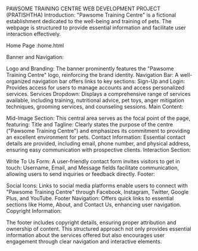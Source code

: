 PAWSOME TRAINING CENTRE
WEB DEVELOPMENT PROJECT (PRATISHTHA)
Introduction:
"Pawsome Training Centre" is a fictional establishment dedicated to the well-being and training of pets. The webpage is structured to provide essential information and facilitate user interaction effectively.

Home Page :home.html

Banner and Navigation:

Logo and Branding: The banner prominently features the "Pawsome Training Centre" logo, reinforcing the brand identity.
Navigation Bar: A well-organized navigation bar offers links to key sections:
Sign-Up and Login: Provides access for users to manage accounts and access personalized services.
Services Dropdown: Displays a comprehensive range of services available, including training, nutritional advice, pet toys, anger mitigation techniques, grooming services, and counseling sessions.
Main Content:

Mid-Image Section: This central area serves as the focal point of the page, featuring:
Title and Tagline: Clearly states the purpose of the centre ("Pawsome Training Centre") and emphasizes its commitment to providing an excellent environment for pets.
Contact Information: Essential contact details are provided, including email, phone number, and physical address, ensuring easy communication with prospective clients.
Interaction Section:

Write To Us Form: A user-friendly contact form invites visitors to get in touch:
Username, Email, and Message fields facilitate communication, allowing users to send inquiries or feedback directly.
Footer:

Social Icons: Links to social media platforms enable users to connect with "Pawsome Training Centre" through Facebook, Instagram, Twitter, Google Plus, and YouTube.
Footer Navigation: Offers quick links to essential sections like Home, About, and Contact Us, enhancing user navigation.
Copyright Information:

The footer includes copyright details, ensuring proper attribution and ownership of content.
This structured approach not only provides essential information about the services offered but also encourages user engagement through clear navigation and interactive elements.
